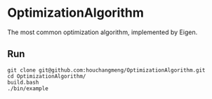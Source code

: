# OptimizationAlgorithm

The most common optimization algorithm, implemented by Eigen.

## Run

```{bash}
git clone git@github.com:houchangmeng/OptimizationAlgorithm.git
cd OptimizationAlgorithm/
build.bash
./bin/example 
```
